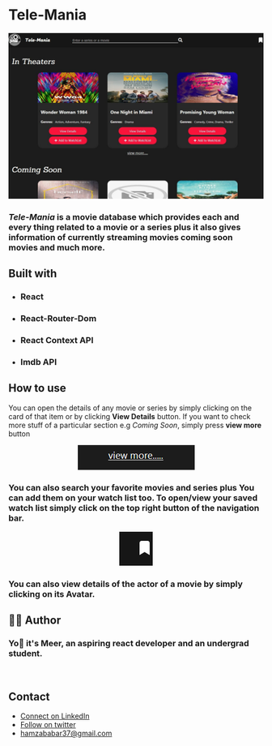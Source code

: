 # Tele-Mania

![something went wrong](./READMEImages/MainPage.jpg)

### *Tele-Mania* is a movie database which provides each and every thing related to a movie or a series plus it also gives information of  currently streaming movies coming soon movies and much more.
## Built with
   - ### React 
   - ### React-Router-Dom
   - ### React Context API
   - ### Imdb API

## How to use

You can open the details of any movie or series by simply clicking on the card of that item or by clicking **View Details** button. If you want to check more stuff of a particular section e.g *Coming Soon*, simply press **view more** button 
<div align= "center" >

 ![something went wrong](./READMEImages/View-More.png) 
 
 </div>

### You can also search your favorite movies and series plus You can add them on your watch list too. To open/view your saved watch list simply click on the top right button of the navigation bar.  

<div align= "center" >

 ![something went wrong](./READMEImages/watchListButton.png) 
 
 </div>

 ### You can also view details of the actor of a movie by simply clicking on its Avatar.

## 👨‍💻 Author

### Yo👋 it's Meer, an aspiring react developer and an undergrad student. 
<br />

## Contact 
- [Connect on LinkedIn](https://www.linkedin.com/in/meerhamza1421/)
- [Follow on twitter](https://www.twitter.com/meerHamza1421)
- [hamzababar37@gmail.com](hamzababar37@gmail.com)
